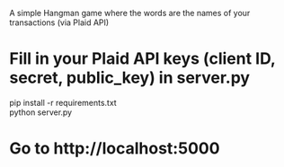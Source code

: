 A simple Hangman game where the words are the names of your transactions (via Plaid API)

# Fill in your Plaid API keys (client ID, secret, public_key) in server.py


pip install -r requirements.txt   
python server.py   


# Go to http://localhost:5000
